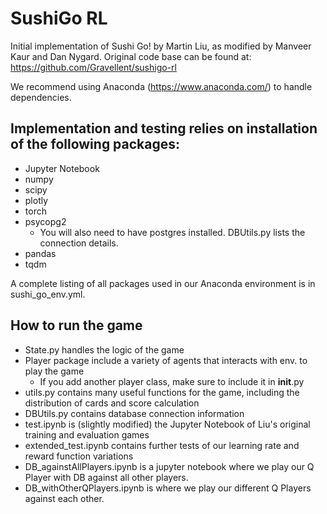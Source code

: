 # SushiGo RL #
Initial implementation of Sushi Go! by Martin Liu, as modified by Manveer Kaur and Dan Nygard.
Original code base can be found at: https://github.com/Gravellent/sushigo-rl

We recommend using Anaconda (https://www.anaconda.com/) to handle dependencies.

## Implementation and testing relies on installation of the following packages: ##
- Jupyter Notebook
- numpy
- scipy
- plotly
- torch
- psycopg2
    - You will also need to have postgres installed. DBUtils.py lists the connection details.
- pandas
- tqdm

A complete listing of all packages used in our Anaconda environment is in sushi_go_env.yml.

## How to run the game ##
- State.py handles the logic of the game  
- Player package include a variety of agents that interacts with env. to play the game
    - If you add another player class, make sure to include it in __init__.py
- utils.py contains many useful functions for the game, including the distribution of cards and score calculation
- DBUtils.py contains database connection information
- test.ipynb is (slightly modified) the Jupyter Notebook of Liu's original training and evaluation games
- extended_test.ipynb contains further tests of our learning rate and reward function variations
- DB_againstAllPlayers.ipynb is a jupyter notebook where we play our Q Player with DB against all other players.
- DB_withOtherQPlayers.ipynb is where we play our different Q Players against each other.
